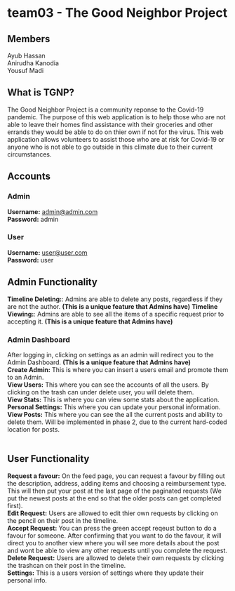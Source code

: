 # team03 - The Good Neighbor Project #

## Members ##
Ayub Hassan <br/>
Anirudha Kanodia <br/>
Yousuf Madi <br/>

## What is TGNP? ##
  The Good Neighbor Project is a community reponse to the Covid-19 pandemic. The purpose of this web application is to help those who are not able to leave their homes find assistance with their groceries and other errands they would be able to do on thier own if not for the virus. This web application allows volunteers to assist those who are at risk for Covid-19 or anyone who is not able to go outside in this climate due to their current circumstances.

## Accounts ##
  
  ### Admin ###
  __Username:__ admin@admin.com <br/>
  __Password:__ admin
  ### User ###
  __Username:__ user@user.com <br/>
  __Password:__ user


## Admin Functionality ##
   __Timeline Deleting:__: Admins are able to delete any posts, regardless if they are not the author. __(This is a unique feature that Admins have)__
   __Timeline Viewing:__: Admins are able to see all the items of a specific request prior to accepting it. __(This is a unique feature that Admins have)__

  ### Admin Dashboard ###
  After logging in, clicking on settings as an admin will redirect you to the Admin Dashboard. __(This is a unique feature that Admins have)__ <br/>
    __Create Admin:__ This is where you can insert a users email and promote them to an Admin.<br/>
    __View Users:__ This where you can see the accounts of all the users. By clicking on the trash can under delete user, you will delete them.<br/>
    __View Stats:__ This is where you can view some stats about the application.<br/>
    __Personal Settings:__ This where you can update your personal information.<br/>
    __View Posts:__ This where you can see the all the current posts and ability to delete them. Will be implemented in phase 2, due to the current hard-coded location for posts.<br/>
    <br/>
    
  ## User Functionality ##
   __Request a favour:__ On the feed page, you can request a favour by filling out the description, address, adding items and choosing a reimbursement type. This                            will then put your post at the last page of the paginated requests (We put the newest posts at the end so that the older posts can get                              completed first).<br/>
   __Edit Request:__ Users are allowed to edit thier own requests by clicking on the pencil on their post in the timeline.<br/>
   __Accept Request:__ You can press the green accept reqeust button to do a favour for someone. After confirming that you want to do the favour, it will direct you                        to another view where you will see more details about the post and wont be able to view any other requests until you complete the request.<br/>
   __Delete Request:__ Users are allowed to delete their own requests by clicking the trashcan on their post in the timeline.<br/>
   __Settings:__ This is a users version of settings where they update their personal info.
 
